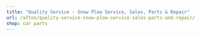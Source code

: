 ```yaml
---
title: "Quality Service - Snow Plow Service, Sales, Parts & Repair"
url: /afton/quality-service-snow-plow-service-sales-parts-and-repair/
shop: car parts
---
```

